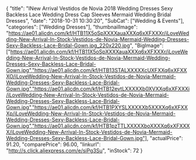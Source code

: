 {
	"title": "INew Arrival Vestidos de Novia 2018 Wedding Dresses Sexy Backless Lace Wedding Dress Cap Sleeves Mermaid Wedding Bridal Dresses",
	"date": "2018-10-31 10:30:20",
	"SubCat": ["Wedding & Events"],
	"categories": ["Wedding Dresses"],
	"thumbnailImage": "https://ae01.alicdn.com/kf/HTB11X5oSpXXXXauaXXXq6xXFXXXr/iLoveWedding-New-Arrival-In-Stock-Vestidos-de-Novia-Mermaid-Wedding-Dresses-Sexy-Backless-Lace-Bridal-Gown.jpg_220x220.jpg",
	"BigImage": ["https://ae01.alicdn.com/kf/HTB11X5oSpXXXXauaXXXq6xXFXXXr/iLoveWedding-New-Arrival-In-Stock-Vestidos-de-Novia-Mermaid-Wedding-Dresses-Sexy-Backless-Lace-Bridal-Gown.jpg","https://ae01.alicdn.com/kf/HTB13STALXXXXXcUXFXXq6xXFXXXO/iLoveWedding-New-Arrival-In-Stock-Vestidos-de-Novia-Mermaid-Wedding-Dresses-Sexy-Backless-Lace-Bridal-Gown.jpg","https://ae01.alicdn.com/kf/HTB12evtLXXXXXb0XVXXq6xXFXXXi/iLoveWedding-New-Arrival-In-Stock-Vestidos-de-Novia-Mermaid-Wedding-Dresses-Sexy-Backless-Lace-Bridal-Gown.jpg","https://ae01.alicdn.com/kf/HTB1PXYSLXXXXXb5XXXXq6xXFXXXp/iLoveWedding-New-Arrival-In-Stock-Vestidos-de-Novia-Mermaid-Wedding-Dresses-Sexy-Backless-Lace-Bridal-Gown.jpg","https://ae01.alicdn.com/kf/HTB1pzTTLXXXXXboXXXXq6xXFXXXX/iLoveWedding-New-Arrival-In-Stock-Vestidos-de-Novia-Mermaid-Wedding-Dresses-Sexy-Backless-Lace-Bridal-Gown.jpg"],
	"actualPrice": 91.20,
	"comparePrice": 96.00,
	"linkurl": "http://s.click.aliexpress.com/e/siPg3Su",
	"inStock": 72
}
